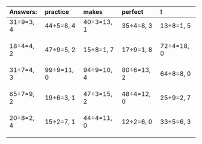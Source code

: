 | Answers: | practice | makes | perfect | ! |
| :--- | :--- | :--- | :--- | :--- |
| 31÷9=3, 4 | 44÷5=8, 4 | 40÷3=13, 1 | 35÷4=8, 3 | 13÷8=1, 5 | 
|   |   |   |   |   | 
|   |   |   |   |   | 
|   |   |   |   |   | 
| 18÷4=4, 2 | 47÷9=5, 2 | 15÷8=1, 7 | 17÷9=1, 8 | 72÷4=18, 0 | 
|   |   |   |   |   | 
|   |   |   |   |   | 
|   |   |   |   |   | 
| 31÷7=4, 3 | 99÷9=11, 0 | 94÷9=10, 4 | 80÷6=13, 2 | 64÷8=8, 0 | 
|   |   |   |   |   | 
|   |   |   |   |   | 
|   |   |   |   |   | 
| 65÷7=9, 2 | 19÷6=3, 1 | 47÷3=15, 2 | 48÷4=12, 0 | 25÷9=2, 7 | 
|   |   |   |   |   | 
|   |   |   |   |   | 
|   |   |   |   |   | 
| 20÷8=2, 4 | 15÷2=7, 1 | 44÷4=11, 0 | 12÷2=6, 0 | 33÷5=6, 3 | 
|   |   |   |   |   | 
|   |   |   |   |   | 
|   |   |   |   |   | 
